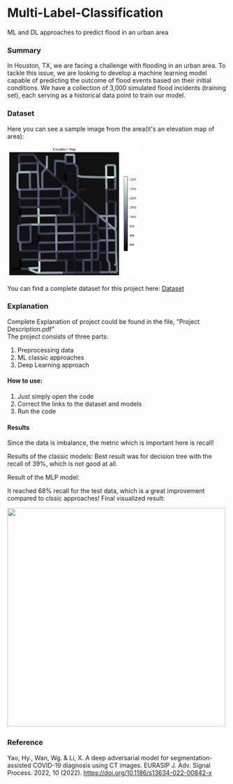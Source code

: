 # Multi-Label-Classification
ML and DL approaches to predict flood in an urban area

### Summary

In Houston, TX, we are facing a challenge with flooding in an urban area. To tackle this issue, we are looking to develop a machine learning model capable of predicting the outcome of flood events based on their initial conditions. We have a collection of 3,000 simulated flood incidents (training set), each serving as a historical data point to train our model.

### Dataset

Here you can see a sample image from the area(it's an elevation map of area):

<!-- ![sample image from dataset](./readme_images/sample.jpg) -->
<img src="./Images/Elevation Map.png" width="300" height="300">

You can find a complete dataset for this project here:
[Dataset](https://drive.google.com/drive/folders/1JqYgHdtN7MsMO2df0E2LSJk3K323sRun?usp=sharing)

### Explanation
Complete Explanation of project could be found in the file, "Project Description.pdf" <br>
The project consists of three parts:
1. Preprocessing data
2. ML classic approaches
3. Deep Learning approach

#### How to use:
1. Just simply open the code
2. Correct the links to the dataset and models
3. Run the code

#### Results

Since the data is imbalance, the metric which is important here is recall!

Results of the classic models:
Best result was for decision tree with the recall of 39%, which is not good at all.

Result of the MLP model:

It reached 68% recall for the test data, which is a great improvement compared to clssic approaches!
Final visualized result:

<!-- ![Final result](./readme_images/final.png) -->
<img src="./readme_images/final.png" width="500" height="500">


### Reference

Yao, Hy., Wan, Wg. & Li, X. A deep adversarial model for segmentation-assisted COVID-19 diagnosis using CT images. EURASIP J. Adv. Signal Process. 2022, 10 (2022). https://doi.org/10.1186/s13634-022-00842-x

